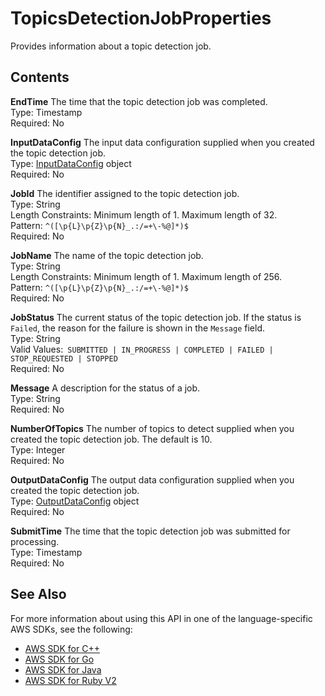 # TopicsDetectionJobProperties<a name="API_TopicsDetectionJobProperties"></a>

Provides information about a topic detection job\.

## Contents<a name="API_TopicsDetectionJobProperties_Contents"></a>

 **EndTime**   <a name="comprehend-Type-TopicsDetectionJobProperties-EndTime"></a>
The time that the topic detection job was completed\.  
Type: Timestamp  
Required: No

 **InputDataConfig**   <a name="comprehend-Type-TopicsDetectionJobProperties-InputDataConfig"></a>
The input data configuration supplied when you created the topic detection job\.  
Type: [InputDataConfig](API_InputDataConfig.md) object  
Required: No

 **JobId**   <a name="comprehend-Type-TopicsDetectionJobProperties-JobId"></a>
The identifier assigned to the topic detection job\.  
Type: String  
Length Constraints: Minimum length of 1\. Maximum length of 32\.  
Pattern: `^([\p{L}\p{Z}\p{N}_.:/=+\-%@]*)$`   
Required: No

 **JobName**   <a name="comprehend-Type-TopicsDetectionJobProperties-JobName"></a>
The name of the topic detection job\.  
Type: String  
Length Constraints: Minimum length of 1\. Maximum length of 256\.  
Pattern: `^([\p{L}\p{Z}\p{N}_.:/=+\-%@]*)$`   
Required: No

 **JobStatus**   <a name="comprehend-Type-TopicsDetectionJobProperties-JobStatus"></a>
The current status of the topic detection job\. If the status is `Failed`, the reason for the failure is shown in the `Message` field\.  
Type: String  
Valid Values:` SUBMITTED | IN_PROGRESS | COMPLETED | FAILED | STOP_REQUESTED | STOPPED`   
Required: No

 **Message**   <a name="comprehend-Type-TopicsDetectionJobProperties-Message"></a>
A description for the status of a job\.  
Type: String  
Required: No

 **NumberOfTopics**   <a name="comprehend-Type-TopicsDetectionJobProperties-NumberOfTopics"></a>
The number of topics to detect supplied when you created the topic detection job\. The default is 10\.   
Type: Integer  
Required: No

 **OutputDataConfig**   <a name="comprehend-Type-TopicsDetectionJobProperties-OutputDataConfig"></a>
The output data configuration supplied when you created the topic detection job\.  
Type: [OutputDataConfig](API_OutputDataConfig.md) object  
Required: No

 **SubmitTime**   <a name="comprehend-Type-TopicsDetectionJobProperties-SubmitTime"></a>
The time that the topic detection job was submitted for processing\.  
Type: Timestamp  
Required: No

## See Also<a name="API_TopicsDetectionJobProperties_SeeAlso"></a>

For more information about using this API in one of the language\-specific AWS SDKs, see the following:
+  [AWS SDK for C\+\+](https://docs.aws.amazon.com/goto/SdkForCpp/comprehend-2017-11-27/TopicsDetectionJobProperties) 
+  [AWS SDK for Go](https://docs.aws.amazon.com/goto/SdkForGoV1/comprehend-2017-11-27/TopicsDetectionJobProperties) 
+  [AWS SDK for Java](https://docs.aws.amazon.com/goto/SdkForJava/comprehend-2017-11-27/TopicsDetectionJobProperties) 
+  [AWS SDK for Ruby V2](https://docs.aws.amazon.com/goto/SdkForRubyV2/comprehend-2017-11-27/TopicsDetectionJobProperties) 